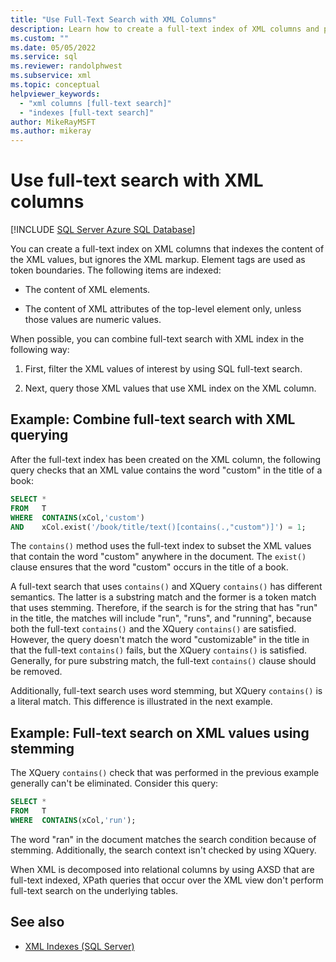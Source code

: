 ```yaml
---
title: "Use Full-Text Search with XML Columns"
description: Learn how to create a full-text index of XML columns and perform a full-text search of XML values using SQL.
ms.custom: ""
ms.date: 05/05/2022
ms.service: sql
ms.reviewer: randolphwest
ms.subservice: xml
ms.topic: conceptual
helpviewer_keywords:
  - "xml columns [full-text search]"
  - "indexes [full-text search]"
author: MikeRayMSFT
ms.author: mikeray
---
```

# Use full-text search with XML columns

[!INCLUDE [SQL Server Azure SQL Database](../../includes/applies-to-version/sql-asdb.md)]

  You can create a full-text index on XML columns that indexes the content of the XML values, but ignores the XML markup. Element tags are used as token boundaries. The following items are indexed:

- The content of XML elements.

- The content of XML attributes of the top-level element only, unless those values are numeric values.

When possible, you can combine full-text search with XML index in the following way:

1. First, filter the XML values of interest by using SQL full-text search.

2. Next, query those XML values that use XML index on the XML column.

## Example: Combine full-text search with XML querying

After the full-text index has been created on the XML column, the following query checks that an XML value contains the word "custom" in the title of a book:

```sql
SELECT *
FROM   T
WHERE  CONTAINS(xCol,'custom')
AND    xCol.exist('/book/title/text()[contains(.,"custom")]') = 1;
```

The `contains()` method uses the full-text index to subset the XML values that contain the word "custom" anywhere in the document. The `exist()` clause ensures that the word "custom" occurs in the title of a book.

A full-text search that uses `contains()` and XQuery `contains()` has different semantics. The latter is a substring match and the former is a token match that uses stemming. Therefore, if the search is for the string that has "run" in the title, the matches will include "run", "runs", and "running", because both the full-text `contains()` and the XQuery `contains()` are satisfied. However, the query doesn't match the word "customizable" in the title in that the full-text `contains()` fails, but the XQuery `contains()` is satisfied. Generally, for pure substring match, the full-text `contains()` clause should be removed.

Additionally, full-text search uses word stemming, but XQuery `contains()` is a literal match. This difference is illustrated in the next example.

## Example: Full-text search on XML values using stemming

The XQuery `contains()` check that was performed in the previous example generally can't be eliminated. Consider this query:

```sql
SELECT *
FROM   T
WHERE  CONTAINS(xCol,'run');
```

The word "ran" in the document matches the search condition because of stemming. Additionally, the search context isn't checked by using XQuery.

When XML is decomposed into relational columns by using AXSD that are full-text indexed, XPath queries that occur over the XML view don't perform full-text search on the underlying tables.

## See also

- [XML Indexes &#40;SQL Server&#41;](../../relational-databases/xml/xml-indexes-sql-server.md)
